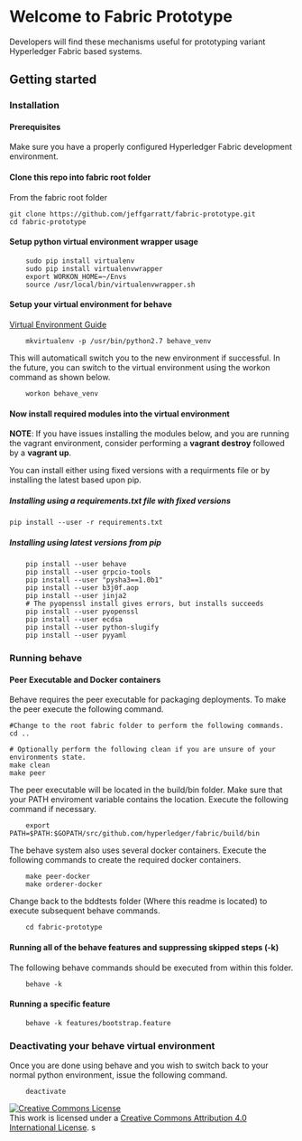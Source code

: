 # Welcome to Fabric Prototype
Developers will find these mechanisms useful for prototyping variant Hyperledger Fabric based systems.

## Getting started

### Installation

#### Prerequisites
Make sure you have a properly configured Hyperledger Fabric development environment.

#### Clone this repo into fabric root folder
From the fabric root folder
```
git clone https://github.com/jeffgarratt/fabric-prototype.git
cd fabric-prototype
```

#### Setup python virtual environment wrapper usage

```
    sudo pip install virtualenv
    sudo pip install virtualenvwrapper
    export WORKON_HOME=~/Envs
    source /usr/local/bin/virtualenvwrapper.sh
```

#### Setup your virtual environment for behave
[Virtual Environment Guide](http://docs.python-guide.org/en/latest/dev/virtualenvs/)


```
    mkvirtualenv -p /usr/bin/python2.7 behave_venv
```

This will automaticall switch you to the new environment if successful.  In the future, you can switch to the virtual environment using the workon command as shown below.

```
    workon behave_venv
```


#### Now install required modules into the virtual environment

**NOTE**: If you have issues installing the modules below, and you are running the vagrant environment, consider performing a **vagrant destroy** followed by a **vagrant up**.

You can install either using fixed versions with a requirments file or by installing the latest based upon pip.

##### Installing using a requirements.txt file with fixed versions

```
pip install --user -r requirements.txt
```

##### Installing using latest versions from pip

```
    pip install --user behave
    pip install --user grpcio-tools
    pip install --user "pysha3==1.0b1"
    pip install --user b3j0f.aop
    pip install --user jinja2
    # The pyopenssl install gives errors, but installs succeeds
    pip install --user pyopenssl
    pip install --user ecdsa
    pip install --user python-slugify
    pip install --user pyyaml
```

### Running behave

#### Peer Executable and Docker containers

Behave requires the peer executable for packaging deployments.  To make the peer execute the following command.


```
#Change to the root fabric folder to perform the following commands.
cd ..

# Optionally perform the following clean if you are unsure of your environments state.
make clean
make peer
```

The peer executable will be located in the build/bin folder. Make sure that your PATH enviroment variable contains the location.
Execute the following command if necessary.
```
    export PATH=$PATH:$GOPATH/src/github.com/hyperledger/fabric/build/bin
```

The behave system also uses several docker containers.  Execute the following commands to create the required docker containers.

```
    make peer-docker
    make orderer-docker
```

Change back to the bddtests folder (Where this readme is located) to execute subsequent behave commands.

```
    cd fabric-prototype
```

#### Running all of the behave features and suppressing skipped steps (-k)

The following behave commands should be executed from within this folder.

```
    behave -k
```

#### Running a specific feature

```
    behave -k features/bootstrap.feature
```

### Deactivating your behave virtual environment
Once you are done using behave and you wish to switch back to your normal
python environment, issue the following command.

```
    deactivate
```

<a rel="license" href="http://creativecommons.org/licenses/by/4.0/"><img alt="Creative Commons License" style="border-width:0" src="https://i.creativecommons.org/l/by/4.0/88x31.png" /></a><br />This work is licensed under a <a rel="license" href="http://creativecommons.org/licenses/by/4.0/">Creative Commons Attribution 4.0 International License</a>.
s
